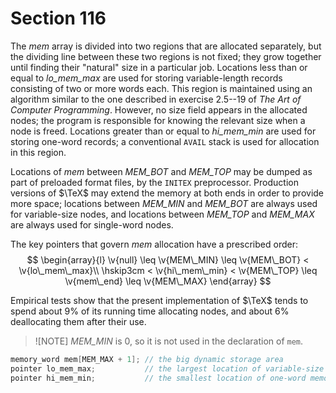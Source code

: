 # Section 116

The *mem* array is divided into two regions that are allocated separately, but the dividing line between these two regions is not fixed; they grow together until finding their "natural" size in a particular job.
Locations less than or equal to *lo_mem_max* are used for storing variable-length records consisting of two or more words each.
This region is maintained using an algorithm similar to the one described in exercise 2.5--19 of *The Art of Computer Programming*.
However, no size field appears in the allocated nodes; the program is responsible for knowing the relevant size when a node is freed.
Locations greater than or equal to *hi_mem_min* are used for storing one-word records; a conventional `AVAIL` stack is used for allocation in this region.

Locations of *mem* between *MEM_BOT* and *MEM_TOP* may be dumped as part of preloaded format files, by the `INITEX` preprocessor.
Production versions of $\TeX$ may extend the memory at both ends in order to provide more space; locations between *MEM_MIN* and *MEM_BOT* are always used for variable-size nodes, and locations between *MEM_TOP* and *MEM_MAX* are always used for single-word nodes.

The key pointers that govern *mem* allocation have a prescribed order:
$$
\begin{array}{l}
\v{null} \leq \v{MEM\_MIN} \leq \v{MEM\_BOT} < \v{lo\_mem\_max}\\
\hskip3cm < \v{hi\_mem\_min} < \v{MEM\_TOP} \leq \v{mem\_end} \leq \v{MEM\_MAX}
\end{array}
$$

Empirical tests show that the present implementation of $\TeX$ tends to spend about 9% of its running time allocating nodes, and about 6% deallocating them after their use.

> ![NOTE]
> *MEM_MIN* is 0, so it is not used in the declaration of `mem`.

```c << Global variables >>+=
memory_word mem[MEM_MAX + 1]; // the big dynamic storage area
pointer lo_mem_max;           // the largest location of variable-size memory in use
pointer hi_mem_min;           // the smallest location of one-word memory in use
```
